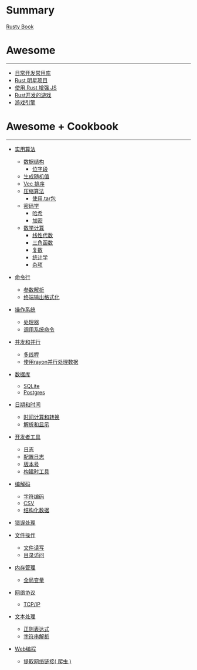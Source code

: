 # Summary

[Rusty Book](about.md)

<!-- [Awesome 目录索引](index-awesome.md)
[Cookbook 目录索引](index-cookbook.md) -->


# Awesome
---
- [日常开发常用库](awesome-daily-dev.md)
- [Rust 明星项目](awesome-superstar.md)
- [使用 Rust 增强 JS](awesome-empowering-js.md)
- [Rust开发的游戏](awesome-games.md)
- [游戏引擎](awesome-gamedev.md)

  
# Awesome + Cookbook
---
- [实用算法](algos/awesome.md)
  - [数据结构]()
    - [位字段](algos/datastructures/bitfield.md)
  - [生成随机值](algos/randomness.md)
  - [Vec 排序](algos/sorting.md)
  - [压缩算法]()
    - [使用.tar包](algos/compression/tar.md)
  - [密码学]()
    - [哈希](algos/cryptography/hashing.md)
    - [加密](algos/cryptography/encryption.md)
  - [数学计算]()
    - [线性代数](algos/math/linear-algebra.md)
    - [三角函数](algos/math/trigonometry.md)
    - [复数](algos/math/complex.md)
    - [统计学](algos/math/statistics.md)
    - [杂项](algos/math/misc.md)
  
- [命令行](cmd/awesome.md)
  - [参数解析](cmd/parsing.md)
  - [终端输出格式化](cmd/ansi.md)

- [操作系统](os/awesome.md)
  - [处理器](os/processor.md)
  - [调用系统命令](os/command.md)

- [并发和并行]()
  - [多线程](cocurrency/threads.md)
  - [使用rayon并行处理数据](cocurrency/parallel.md)

- [数据库]()
  - [SQLite](database/sqlite.md)
  - [Postgres](database/postgres.md)


- [日期和时间]()
  - [时间计算和转换](datetime/duration.md)
  - [解析和显示](datetime/parsing.md)


- [开发者工具]()
  - [日志](devtools/log.md)
  - [配置日志](devtools/config-log.md)
  - [版本号](devtools/version.md)
  - [构建时工具](devtools/build-tools.md)


- [编解码]()
  - [字符编码](encoding/strings.md)
  - [CSV](encoding/csv.md)
  - [结构化数据](encoding/structured.md)


- [错误处理]()

- [文件操作]()
  - [文件读写](files/read-write.md)
  - [目录访问](files/dir.md)

- [内存管理]()
  - [全局变量](memory/global-vars.md)

- [网络协议]()
  - [TCP/IP](protocols/tcpip.md)

- [文本处理]()
  - [正则表达式](text/regex.md)
  - [字符串解析](text/string.md)

- [Web编程]()
  - [提取网络链接( 爬虫 )](web/scraping.md)
